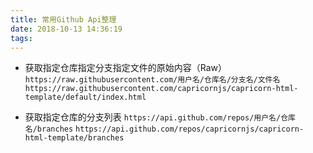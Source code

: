```yaml
---
title: 常用Github Api整理
date: 2018-10-13 14:36:19
tags:
---
```


* 获取指定仓库指定分支指定文件的原始内容（Raw） 
`https://raw.githubusercontent.com/用户名/仓库名/分支名/文件名`
`https://raw.githubusercontent.com/capricornjs/capricorn-html-template/default/index.html`

* 获取指定仓库的分支列表
`https://api.github.com/repos/用户名/仓库名/branches`
`https://api.github.com/repos/capricornjs/capricorn-html-template/branches`